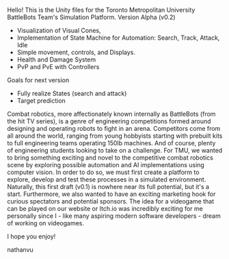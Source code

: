 Hello!
  This is the Unity files for the Toronto Metropolitan University BattleBots Team's Simulation Platform.
  Version Alpha (v0.2)
  - Visualization of Visual Cones,
  - Implementation of State Machine for Automation: Search, Track, Attack, Idle
  - Simple movement, controls, and Displays.
  - Health and Damage System
  - PvP and PvE with Controllers

  Goals for next version
  - Fully realize States (search and attack)
  - Target prediction

  Combat robotics, more affectionately known internally as BattleBots (from the hit TV series), is a genre of engineering competitions formed around designing and operating robots to fight in an arena.
Competitors come from all around the world, ranging from young hobbyists starting with prebuilt kits to full engineering teams operating 150lb machines. And of course, plenty of  engineering students looking to take on a challenge.
For TMU, we wanted to bring something exciting and novel to the competitive combat robotics scene by exploring possible automation and AI implementations using computer vision. In order to do so, we must first create a platform to explore, develop and test these processes in a simulated environment. Naturally, this first draft (v0.1) is nowhere near its full potential, but it's a start. Furthermore, we also wanted to have an exciting marketing hook for curious spectators and potential sponsors. The idea for a videogame that can be played on our website or Itch.io was incredibly exciting for me personally since I - like many aspiring modern software developers - dream of working on videogames.
  
  I hope you enjoy!

  nathanvu
